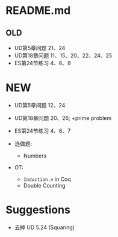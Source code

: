 # README.md

## OLD
- UD第5章问题 21、24
- UD第18章问题 11、15、20、22、24、25
- ES第24节练习 4、6、8

# NEW
- UD第5章问题 12、24
- UD第18章问题 20、26; +prime problem
- ES第24节练习 4、6、7

- 选做题:
  - Numbers

- OT:
  - `Induction.v` in Coq
  - Double Counting

# Suggestions 
- 去掉 UD 5.24 (Squaring)
